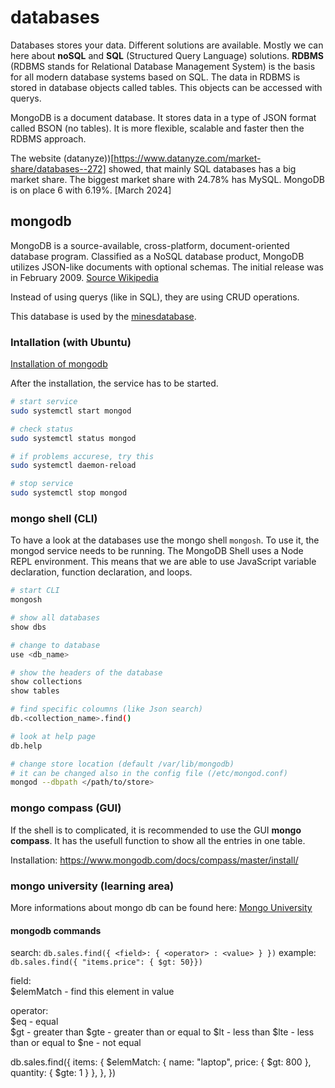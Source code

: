 # databases
Databases stores your data. Different solutions are available. Mostly we can here about **noSQL** and **SQL** (Structured Query Language) solutions. **RDBMS** (RDBMS stands for Relational Database Management System) is the basis for all modern database systems based on SQL. The data in RDBMS is stored in database objects called tables. This objects can be accessed with querys.

MongoDB is a document database. It stores data in a type of JSON format called BSON (no tables). It is more flexible, scalable and faster then the RDBMS approach. 

The website (datanyze))[https://www.datanyze.com/market-share/databases--272] showed, that mainly SQL databases has a big market share. The biggest market share with 24.78% has MySQL. MongoDB is on place 6 with 6.19%. [March 2024]


## mongodb
MongoDB is a source-available, cross-platform, document-oriented database program. Classified as a NoSQL database product, MongoDB utilizes JSON-like documents with optional schemas. The initial release was in February 2009. [Source Wikipedia](https://en.wikipedia.org/wiki/MongoDB)

Instead of using querys (like in SQL), they are using CRUD operations.

This database is used by the [minesdatabase](https://github.com/tyo-nu/MINE-Database).


### Intallation (with Ubuntu)
[Installation of mongodb](https://www.mongodb.com/docs/manual/tutorial/install-mongodb-on-ubuntu/#std-label-install-mdb-community-ubuntu)

After the installation, the service has to be started.

```bash
# start service
sudo systemctl start mongod

# check status
sudo systemctl status mongod

# if problems accurese, try this
sudo systemctl daemon-reload

# stop service
sudo systemctl stop mongod
```

### mongo shell (CLI)
To have a look at the databases use the mongo shell `mongosh`. To use it, the mongod service needs to be running.
The MongoDB Shell uses a Node REPL environment. This means that we are able to use JavaScript variable declaration, function declaration, and loops.

```sh
# start CLI
mongosh

# show all databases
show dbs

# change to database
use <db_name>

# show the headers of the database
show collections
show tables

# find specific coloumns (like Json search)
db.<collection_name>.find()

# look at help page
db.help

# change store location (default /var/lib/mongodb)
# it can be changed also in the config file (/etc/mongod.conf)
mongod --dbpath </path/to/store>

```

### mongo compass (GUI)
If the shell is to complicated, it is recommended to use the GUI **mongo compass**. 
It has the usefull function to show all the entries in one table.

Installation: <https://www.mongodb.com/docs/compass/master/install/>

### mongo university (learning area)
More informations about mongo db can be found here: [Mongo University](https://learn.mongodb.com/learning-paths/introduction-to-mongodb)


#### mongodb commands
search: 
`db.sales.find({ <field>: { <operator> : <value> } })`
example: `db.sales.find({ "items.price": { $gt: 50}})`

field:  
$elemMatch - find this element in value


operator:  
$eq - equal  
$gt - greater than
$gte - greater than or equal to
$lt - less than
$lte - less than or equal to
$ne - not equal


db.sales.find({
  items: {
    $elemMatch: { name: "laptop", price: { $gt: 800 }, quantity: { $gte: 1 } },
  },
})

